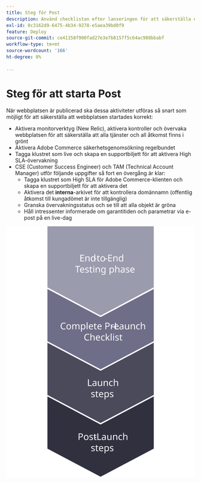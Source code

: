 ```yaml
---
title: Steg för Post
description: Använd checklistan efter lanseringen för att säkerställa en smidig implementering av Adobe Commerce webbplats.
exl-id: 0c3162d9-6475-4b34-9278-e5aea39bd0f9
feature: Deploy
source-git-commit: ce41158f900fad27e3e7b8157f5c64ac988bbabf
workflow-type: tm+mt
source-wordcount: '166'
ht-degree: 0%

---
```


# Steg för att starta Post

När webbplatsen är publicerad ska dessa aktiviteter utföras så snart som möjligt för att säkerställa att webbplatsen startades korrekt:

- Aktivera monitorverktyg (New Relic), aktivera kontroller och övervaka webbplatsen för att säkerställa att alla tjänster och all åtkomst finns i grönt
- Aktivera Adobe Commerce säkerhetsgenomsökning regelbundet
- Tagga klustret som live och skapa en supportbiljett för att aktivera High SLA-övervakning
- CSE (Customer Success Engineer) och TAM (Technical Account Manager) utför följande uppgifter så fort en övergång är klar:
   - Tagga klustret som High SLA för Adobe Commerce-klienten och skapa en supportbiljett för att aktivera det
   - Aktivera det **interna**-arkivet för att kontrollera domännamn (offentlig åtkomst till kungadömet är inte tillgänglig)
   - Granska övervakningsstatus och se till att alla objekt är gröna
   - Håll intressenter informerade om garantitiden och parametrar via e-post på en live-dag

![Diagram som visar fas 4 av startprocessen](../../assets/playbooks/launch-steps-4.svg)
